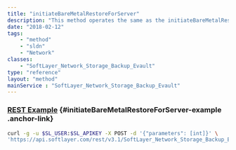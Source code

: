```yaml
---
title: "initiateBareMetalRestoreForServer"
description: "This method operates the same as the initiateBareMetalRestore() method.  However, using this method, the Bare Metal Restore can be initiated on any Windows server under the account. "
date: "2018-02-12"
tags:
    - "method"
    - "sldn"
    - "Network"
classes:
    - "SoftLayer_Network_Storage_Backup_Evault"
type: "reference"
layout: "method"
mainService : "SoftLayer_Network_Storage_Backup_Evault"
---
```


### [REST Example](#initiateBareMetalRestoreForServer-example) <a href="/article/rest/"><i class="fas fa-question"></i></a> {#initiateBareMetalRestoreForServer-example .anchor-link} 
```bash
curl -g -u $SL_USER:$SL_APIKEY -X POST -d '{"parameters": [int]}' \
'https://api.softlayer.com/rest/v3.1/SoftLayer_Network_Storage_Backup_Evault/{SoftLayer_Network_Storage_Backup_EvaultID}/initiateBareMetalRestoreForServer'
```
